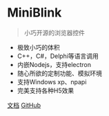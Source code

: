 <!-- ![logo](/icon/icon-462x462.png ':size=200') -->

# MiniBlink

> 小巧开源的浏览器控件

* 极致小巧的体积
* C++，C#，Delphi等语言调用
* 内嵌Nodejs，支持electron
* 随心所欲的定制功能、模拟环境
* 支持Windows xp、npapi
* 完美支持各种H5效果

[文档](/introduction.md)
[GitHub](https://github.com/weolar/miniblink49/)
